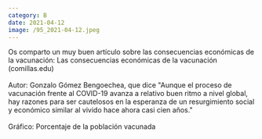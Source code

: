 ```yaml
--- 
category: B 
date: 2021-04-12 
image: /95_2021-04-12.jpeg 
--- 
```


Os comparto un muy buen artículo sobre las consecuencias económicas de la vacunación: Las consecuencias económicas de la vacunación (comillas.edu)<br><br>Autor: Gonzalo Gómez Bengoechea, que dice "Aunque el proceso de vacunación frente al COVID-19 avanza a relativo buen ritmo a nivel global, hay razones para ser cautelosos en la esperanza de un resurgimiento social y económico similar al vivido hace ahora casi cien años."<br><br>Gráfico: Porcentaje de la población vacunada